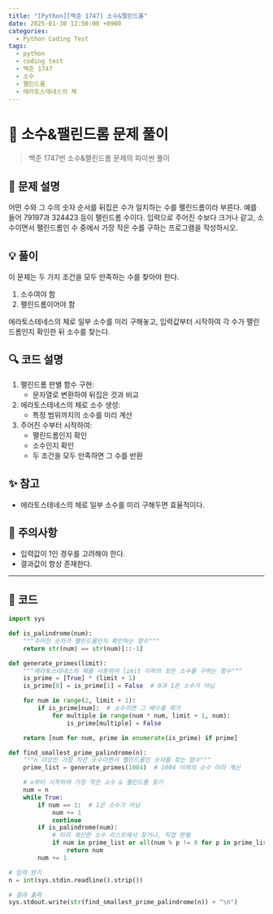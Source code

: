 ```yaml
---
title: "[Python][백준 1747] 소수&팰린드롬"
date: 2025-01-30 12:50:00 +0900
categories:
  - Python Coding Test
tags:
  - python
  - coding test
  - 백준 1747
  - 소수
  - 팰린드롬
  - 에라토스테네스의 체
---
```


# 🔄 소수&팰린드롬 문제 풀이

> 백준 1747번 소수&팰린드롬 문제의 파이썬 풀이

## 📝 문제 설명

어떤 수와 그 수의 숫자 순서를 뒤집은 수가 일치하는 수를 팰린드롬이라 부른다. 예를 들어 79197과 324423 등이 팰린드롬 수이다. 입력으로 주어진 수보다 크거나 같고, 소수이면서 팰린드롬인 수 중에서 가장 작은 수를 구하는 프로그램을 작성하시오.

## 💡 풀이

이 문제는 두 가지 조건을 모두 만족하는 수를 찾아야 한다.
1. 소수여야 함
2. 팰린드롬이어야 함

에라토스테네스의 체로 일부 소수를 미리 구해놓고, 입력값부터 시작하여 각 수가 팰린드롬인지 확인한 뒤 소수를 찾는다.

## 🔍 코드 설명

1. 팰린드롬 판별 함수 구현:
   - 문자열로 변환하여 뒤집은 것과 비교
2. 에라토스테네스의 체로 소수 생성:
   - 특정 범위까지의 소수를 미리 계산
3. 주어진 수부터 시작하여:
   - 팰린드롬인지 확인
   - 소수인지 확인
   - 두 조건을 모두 만족하면 그 수를 반환

## ✨ 참고

- 에라토스테네스의 체로 일부 소수를 미리 구해두면 효율적이다.

## 🎯 주의사항

- 입력값이 1인 경우를 고려해야 한다.
- 결과값이 항상 존재한다.

---

## 📝 코드

```python
import sys

def is_palindrome(num):
    """주어진 숫자가 팰린드롬인지 확인하는 함수"""
    return str(num) == str(num)[::-1]

def generate_primes(limit):
    """에라토스테네스의 체를 사용하여 limit 이하의 모든 소수를 구하는 함수"""
    is_prime = [True] * (limit + 1)
    is_prime[0] = is_prime[1] = False  # 0과 1은 소수가 아님

    for num in range(2, limit + 1):
        if is_prime[num]:  # 소수이면 그 배수를 제거
            for multiple in range(num * num, limit + 1, num):
                is_prime[multiple] = False

    return [num for num, prime in enumerate(is_prime) if prime]

def find_smallest_prime_palindrome(n):
    """n 이상인 가장 작은 소수이면서 팰린드롬인 숫자를 찾는 함수"""
    prime_list = generate_primes(1004)  # 1004 이하의 소수 미리 계산

    # n부터 시작하여 가장 작은 소수 & 팰린드롬 찾기
    num = n
    while True:
        if num == 1:  # 1은 소수가 아님
            num += 1
            continue
        if is_palindrome(num):
            # 미리 계산한 소수 리스트에서 찾거나, 직접 판별
            if num in prime_list or all(num % p != 0 for p in prime_list if p * p <= num):
                return num
        num += 1

# 입력 받기
n = int(sys.stdin.readline().strip())

# 결과 출력
sys.stdout.write(str(find_smallest_prime_palindrome(n)) + "\n")
``` 